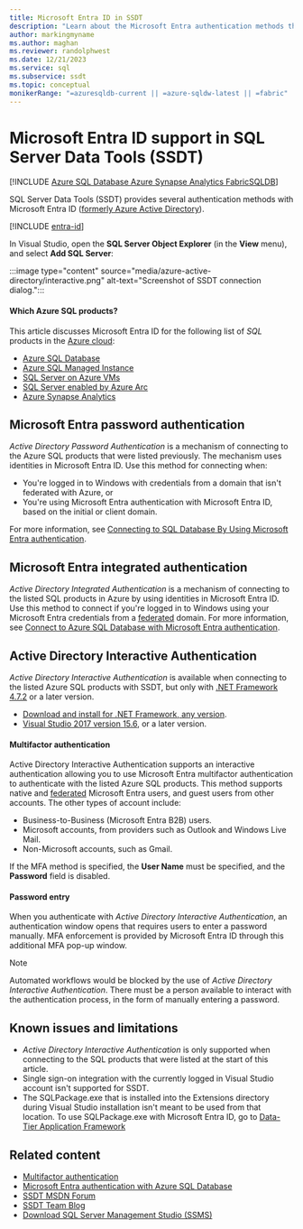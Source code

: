 ```yaml
---
title: Microsoft Entra ID in SSDT
description: "Learn about the Microsoft Entra authentication methods that SQL Server Data Tools (SSDT) provides for Azure SQL Database and Azure Synapse Analytics."
author: markingmyname
ms.author: maghan
ms.reviewer: randolphwest
ms.date: 12/21/2023
ms.service: sql
ms.subservice: ssdt
ms.topic: conceptual
monikerRange: "=azuresqldb-current || =azure-sqldw-latest || =fabric"
---
```

# Microsoft Entra ID support in SQL Server Data Tools (SSDT)

[!INCLUDE [Azure SQL Database Azure Synapse Analytics FabricSQLDB](../includes/applies-to-version/asdb-asa-fabricsqldb.md)]

SQL Server Data Tools (SSDT) provides several authentication methods with Microsoft Entra ID ([formerly Azure Active Directory](/entra/fundamentals/new-name)).

[!INCLUDE [entra-id](../includes/entra-id-hard-coded.md)]

In Visual Studio, open the **SQL Server Object Explorer** (in the **View** menu), and select **Add SQL Server**:

:::image type="content" source="media/azure-active-directory/interactive.png" alt-text="Screenshot of SSDT connection dialog.":::

#### Which Azure SQL products?

This article discusses Microsoft Entra ID for the following list of *SQL* products in the [Azure cloud](https://azure.microsoft.com/):

- [Azure SQL Database](/azure/azure-sql/database/sql-database-paas-overview)
- [Azure SQL Managed Instance](/azure/azure-sql/managed-instance/sql-managed-instance-paas-overview)
- [SQL Server on Azure VMs](/azure/azure-sql/virtual-machines/windows/sql-server-on-azure-vm-iaas-what-is-overview)
- [SQL Server enabled by Azure Arc](../sql-server/azure-arc/overview.md)
- [Azure Synapse Analytics](/azure/synapse-analytics/overview-what-is)

## Microsoft Entra password authentication

*Active Directory Password Authentication* is a mechanism of connecting to the Azure SQL products that were listed previously. The mechanism uses identities in Microsoft Entra ID. Use this method for connecting when:

- You're logged in to Windows with credentials from a domain that isn't federated with Azure, or
- You're using Microsoft Entra authentication with Microsoft Entra ID, based on the initial or client domain.

For more information, see [Connecting to SQL Database By Using Microsoft Entra authentication](/azure/sql-database/sql-database-aad-authentication).

## Microsoft Entra integrated authentication

*Active Directory Integrated Authentication* is a mechanism of connecting to the listed SQL products in Azure by using identities in Microsoft Entra ID. Use this method to connect if you're logged in to Windows using your Microsoft Entra credentials from a [federated](/entra/identity/hybrid/connect/whatis-fed) domain. For more information, see [Connect to Azure SQL Database with Microsoft Entra authentication](/azure/azure-sql/database/authentication-aad-overview).

## Active Directory Interactive Authentication

*Active Directory Interactive Authentication* is available when connecting to the listed Azure SQL products with SSDT, but only with [.NET Framework 4.7.2](/dotnet/api/?view=netframework-4.7.2&preserve-view=true) or a later version.

- [Download and install for .NET Framework, any version](https://dotnet.microsoft.com/download/dotnet-framework).
- [Visual Studio 2017 version 15.6](/visualstudio/releasenotes/vs2017-relnotes), or a later version.

#### Multifactor authentication

Active Directory Interactive Authentication supports an interactive authentication allowing you to use Microsoft Entra multifactor authentication to authenticate with the listed Azure SQL products. This method supports native and [federated](/entra/identity/hybrid/connect/whatis-fed) Microsoft Entra users, and guest users from other accounts. The other types of account include:

- Business-to-Business (Microsoft Entra B2B) users.
- Microsoft accounts, from providers such as Outlook and Windows Live Mail.
- Non-Microsoft accounts, such as Gmail.

If the MFA method is specified, the **User Name** must be specified, and the **Password** field is disabled.

#### Password entry

When you authenticate with *Active Directory Interactive Authentication*, an authentication window opens that requires users to enter a password manually. MFA enforcement is provided by Microsoft Entra ID through this additional MFA pop-up window.

> [!NOTE]  
> Automated workflows would be blocked by the use of *Active Directory Interactive Authentication*. There must be a person available to interact with the authentication process, in the form of manually entering a password.

## Known issues and limitations

- *Active Directory Interactive Authentication* is only supported when connecting to the SQL products that were listed at the start of this article.
- Single sign-on integration with the currently logged in Visual Studio account isn't supported for SSDT.
- The SQLPackage.exe that is installed into the Extensions directory during Visual Studio installation isn't meant to be used from that location. To use SQLPackage.exe with Microsoft Entra ID, go to [Data-Tier Application Framework](https://www.microsoft.com/download/details.aspx?id=55088)

## Related content

- [Multifactor authentication](/azure/sql-database/sql-database-ssms-mfa-authentication)
- [Microsoft Entra authentication with Azure SQL Database](/azure/azure-sql/database/authentication-aad-configure)
- [SSDT MSDN Forum](https://social.msdn.microsoft.com/Forums/home?forum=ssdt)
- [SSDT Team Blog](/archive/blogs/ssdt/)
- [Download SQL Server Management Studio (SSMS)](../ssms/download-sql-server-management-studio-ssms.md)
